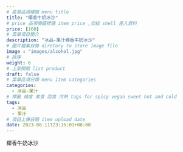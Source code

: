```yaml
---
# 菜單品項標題 menu title 
title: "椰香牛奶冰沙"
# price 品項價錢標價 item price ,交給 shell 差入資料
price: [160] 
# 菜單項目簡介 
description: "冰品-果汁椰香牛奶冰沙"
# 圖片檔案目錄 diretory to store image file
image : "images/alcohol.jpg"
# 排序
weight: 6 
# 上架開關 list product 
draft: false
# 菜單品項分類 menu item categories 
categories:
  - 冰品-果汁
# 標籤 辣度 素食 甜食 冷熱 tags for spicy vegan sweet hot and cold 
tags:
  - 冰品
  - 果汁
# 項目上傳日期 item upload date 
date: 2023-08-11T23:15:01+08:00
---
```


 椰香牛奶冰沙
